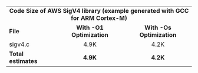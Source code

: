 <table>
    <tr>
        <td colspan="3"><center><b>Code Size of AWS SigV4 library (example generated with GCC for ARM Cortex-M)</b></center></td>
    </tr>
    <tr>
        <td><b>File</b></td>
        <td><b><center>With -O1 Optimization</center></b></td>
        <td><b><center>With -Os Optimization</center></b></td>
    </tr>
    <tr>
        <td>sigv4.c</td>
        <td><center>4.9K</center></td>
        <td><center>4.2K</center></td>
    </tr>
    <tr>
        <td><b>Total estimates</b></td>
        <td><b><center>4.9K</center></b></td>
        <td><b><center>4.2K</center></b></td>
    </tr>
</table>
